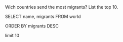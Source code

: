 Wich countries send the most migrants? List the top 10.

SELECT name, migrants FROM world

ORDER BY migrants DESC

limit 10
